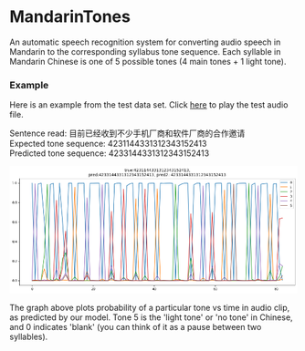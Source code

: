 # MandarinTones
An automatic speech recognition system for converting audio speech in Mandarin to the corresponding syllabus tone sequence. Each syllable in Mandarin Chinese is one of 5 possible tones (4 main tones + 1 light tone). 

### Example
Here is an example from the test data set. Click [here](/SSB11350366.wav) to play the test audio file.
<p>Sentence read: 目前已经收到不少手机厂商和软件厂商的合作邀请
<br>Expected tone sequence:  4231144331312343152413
<br>Predicted tone sequence: 4233144331312343152413

<p align="center">
  <img src="tone_probabilities.png?raw=true"/>
</p>

The graph above plots probability of a particular tone vs time in audio clip, as predicted by our model. Tone 5 is the 'light tone' or 'no tone' in Chinese, and 0 indicates 'blank' (you can think of it as a pause between two syllables).
